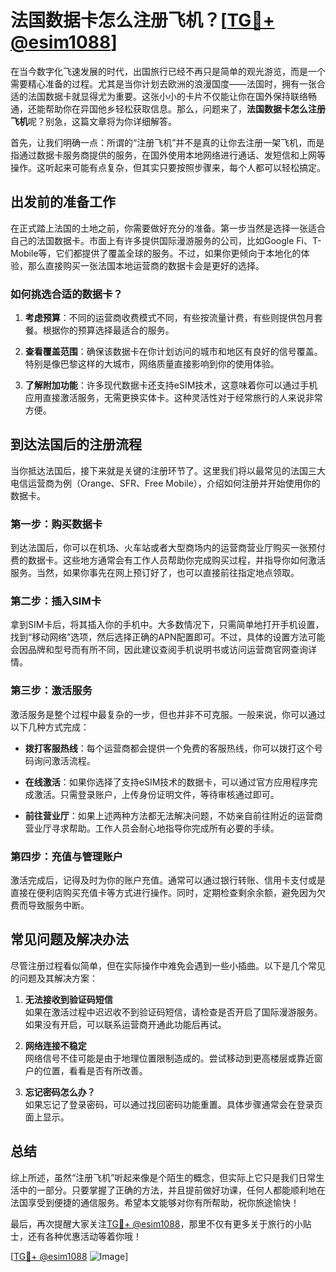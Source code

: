 # 法国数据卡怎么注册飞机？[[TG💪+ @esim1088](https://t.me/s/esim1088)]

在当今数字化飞速发展的时代，出国旅行已经不再只是简单的观光游览，而是一个需要精心准备的过程。尤其是当你计划去欧洲的浪漫国度——法国时，拥有一张合适的法国数据卡就显得尤为重要。这张小小的卡片不仅能让你在国外保持联络畅通，还能帮助你在异国他乡轻松获取信息。那么，问题来了，**法国数据卡怎么注册飞机**呢？别急，这篇文章将为你详细解答。

首先，让我们明确一点：所谓的“注册飞机”并不是真的让你去注册一架飞机，而是指通过数据卡服务商提供的服务，在国外使用本地网络进行通话、发短信和上网等操作。这听起来可能有点复杂，但其实只要按照步骤来，每个人都可以轻松搞定。

## 出发前的准备工作

在正式踏上法国的土地之前，你需要做好充分的准备。第一步当然是选择一张适合自己的法国数据卡。市面上有许多提供国际漫游服务的公司，比如Google Fi、T-Mobile等，它们都提供了覆盖全球的服务。不过，如果你更倾向于本地化的体验，那么直接购买一张法国本地运营商的数据卡会是更好的选择。

### 如何挑选合适的数据卡？

1. **考虑预算**：不同的运营商收费模式不同，有些按流量计费，有些则提供包月套餐。根据你的预算选择最适合的服务。
   
2. **查看覆盖范围**：确保该数据卡在你计划访问的城市和地区有良好的信号覆盖。特别是像巴黎这样的大城市，网络质量直接影响到你的使用体验。

3. **了解附加功能**：许多现代数据卡还支持eSIM技术，这意味着你可以通过手机应用直接激活服务，无需更换实体卡。这种灵活性对于经常旅行的人来说非常方便。

## 到达法国后的注册流程

当你抵达法国后，接下来就是关键的注册环节了。这里我们将以最常见的法国三大电信运营商为例（Orange、SFR、Free Mobile），介绍如何注册并开始使用你的数据卡。

### 第一步：购买数据卡

到达法国后，你可以在机场、火车站或者大型商场内的运营商营业厅购买一张预付费的数据卡。这些地方通常会有工作人员帮助你完成购买过程，并指导你如何激活服务。当然，如果你事先在网上预订好了，也可以直接前往指定地点领取。

### 第二步：插入SIM卡

拿到SIM卡后，将其插入你的手机中。大多数情况下，只需简单地打开手机设置，找到“移动网络”选项，然后选择正确的APN配置即可。不过，具体的设置方法可能会因品牌和型号而有所不同，因此建议查阅手机说明书或访问运营商官网查询详情。

### 第三步：激活服务

激活服务是整个过程中最复杂的一步，但也并非不可克服。一般来说，你可以通过以下几种方式完成：

- **拨打客服热线**：每个运营商都会提供一个免费的客服热线，你可以拨打这个号码询问激活流程。
  
- **在线激活**：如果你选择了支持eSIM技术的数据卡，可以通过官方应用程序完成激活。只需登录账户，上传身份证明文件，等待审核通过即可。

- **前往营业厅**：如果上述两种方法都无法解决问题，不妨亲自前往附近的运营商营业厅寻求帮助。工作人员会耐心地指导你完成所有必要的手续。

### 第四步：充值与管理账户

激活完成后，记得及时为你的账户充值。通常可以通过银行转账、信用卡支付或是直接在便利店购买充值卡等方式进行操作。同时，定期检查剩余余额，避免因为欠费而导致服务中断。

## 常见问题及解决办法

尽管注册过程看似简单，但在实际操作中难免会遇到一些小插曲。以下是几个常见的问题及其解决方案：

1. **无法接收到验证码短信**  
   如果在激活过程中迟迟收不到验证码短信，请检查是否开启了国际漫游服务。如果没有开启，可以联系运营商开通此功能后再试。

2. **网络连接不稳定**  
   网络信号不佳可能是由于地理位置限制造成的。尝试移动到更高楼层或靠近窗户的位置，看看是否有所改善。

3. **忘记密码怎么办？**  
   如果忘记了登录密码，可以通过找回密码功能重置。具体步骤通常会在登录页面上显示。

## 总结

综上所述，虽然“注册飞机”听起来像是个陌生的概念，但实际上它只是我们日常生活中的一部分。只要掌握了正确的方法，并且提前做好功课，任何人都能顺利地在法国享受到便捷的通信服务。希望本文能够对你有所帮助，祝你旅途愉快！

最后，再次提醒大家关注[TG💪+ @esim1088](https://t.me/s/esim1088)，那里不仅有更多关于旅行的小贴士，还有各种优惠活动等着你哦！  

[[TG💪+ @esim1088](https://t.me/s/esim1088) ![Image](https://i.postimg.cc/4NQfJmqS/Snipaste-2025-05-13-00-14-12.png)]
